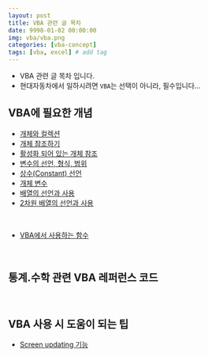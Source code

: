 ```yaml
---
layout: post
title: VBA 관련 글 목차
date: 9998-01-02 00:00:00
img: vba/vba.png
categories: [vba-concept] 
tags: [vba, excel] # add tag
---
```


- VBA 관련 글 목차 입니다.
- 현대자동차에서 일하시려면 `VBA`는 선택이 아니라, 필수입니다...

## VBA에 필요한 개념

- [개체와 컬렉션](https://gaussian37.github.io/vba-concept-object_and_collection/)
- [개체 참조하기](https://gaussian37.github.io/vba-concept-refer_object/)
- [활성화 되어 있는 개체 참조](https://gaussian37.github.io/vba-concept-active_object/)
- [변수의 선언, 형식, 범위](https://gaussian37.github.io/vba-concept-variable/)
- [상수(Constant) 선언](https://gaussian37.github.io/vba-concept-constant/)
- [개체 변수](https://gaussian37.github.io/vba-concept-object_variable/)
- [배열의 선언과 사용](https://gaussian37.github.io/vba-concept-array/)
- [2차원 배열의 선언과 사용](https://gaussian37.github.io/vba-concept-2d_array/)

<br>

- [VBA에서 사용하는 함수](https://gaussian37.github.io/vba-concept-vba_functions/)

<br>

## 통계.수학 관련 VBA 레퍼런스 코드

<br>

## VBA 사용 시 도움이 되는 팁

- [Screen updating 기능](https://gaussian37.github.io/vba-etc-screenupdating/)
